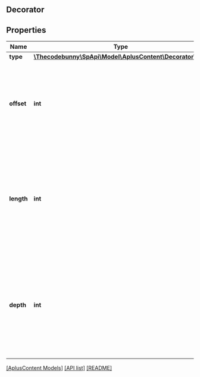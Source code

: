 ## Decorator

## Properties

Name | Type | Description | Notes
------------ | ------------- | ------------- | -------------
**type** | [**\Thecodebunny\SpApi\Model\AplusContent\DecoratorType**](DecoratorType.md) |  | [optional]
**offset** | **int** | The starting character of this decorator within the content string. Use zero for the first character. | [optional]
**length** | **int** | The number of content characters to alter with this decorator. Decorators such as line breaks can have zero length and fit between characters. | [optional]
**depth** | **int** | The relative intensity or variation of this decorator. Decorators such as bullet-points, for example, can have multiple indentation depths. | [optional]

[[AplusContent Models]](../) [[API list]](../../Api) [[README]](../../../README.md)
